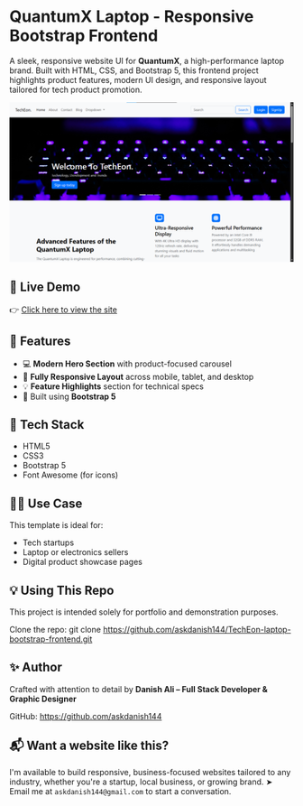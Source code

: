 # QuantumX Laptop - Responsive Bootstrap Frontend

A sleek, responsive website UI for **QuantumX**, a high-performance laptop brand. Built with HTML, CSS, and Bootstrap 5, this frontend project highlights product features, modern UI design, and responsive layout tailored for tech product promotion.

![QuantumX Screenshot](./Screenshot.png)

## 🚀 Live Demo
👉 [Click here to view the site](https://askdanish144.github.io/TechEon-laptop-bootstrap-frontend/)

## 📌 Features

- 💻 **Modern Hero Section** with product-focused carousel
- 📱 **Fully Responsive Layout** across mobile, tablet, and desktop
- 💡 **Feature Highlights** section for technical specs
- 🧩 Built using **Bootstrap 5**

## 🧰 Tech Stack

- HTML5
- CSS3
- Bootstrap 5
- Font Awesome (for icons)

## 🧑‍💼 Use Case

This template is ideal for:
- Tech startups
- Laptop or electronics sellers
- Digital product showcase pages

## 💡 Using This Repo

This project is intended solely for portfolio and demonstration purposes.

Clone the repo:
   git clone https://github.com/askdanish144/TechEon-laptop-bootstrap-frontend.git

## ✨ Author

Crafted with attention to detail by **Danish Ali – Full Stack Developer & Graphic Designer**

GitHub: https://github.com/askdanish144

## 📬 Want a website like this?

I'm available to build responsive, business-focused websites tailored to any industry, whether you're a startup, local business, or growing brand.
➤ Email me at `askdanish144@gmail.com` to start a conversation.
